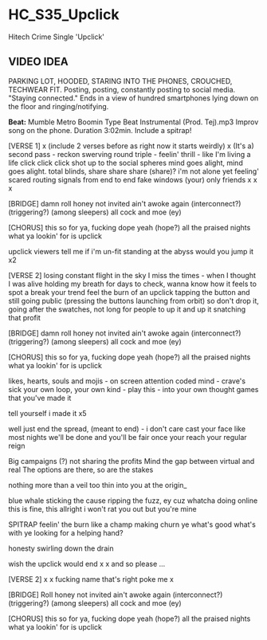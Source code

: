 # HC_S35_Upclick

Hitech Crime Single 'Upclick'

## VIDEO IDEA

PARKING LOT, HOODED, STARING INTO THE PHONES, CROUCHED, TECHWEAR FIT.
Posting, posting, constantly posting to social media. "Staying connected."
Ends in a view of hundred smartphones lying down on the floor and ringing/notifying.

**Beat:** Mumble  Metro Boomin Type Beat Instrumental (Prod. Tej).mp3
Improv song on the phone. Duration 3:02min.
Include a spitrap!

[VERSE 1]
x (include 2 verses before as right now it starts weirdly)
x
(It's a) second pass - reckon swerving round triple -
feelin' thrill - like I'm living a life
click click click shot up to the social spheres
mind goes alight, mind goes alight.
total blinds, share share share (share)?
i'm not alone yet feeling' scared
routing signals from end to end
fake windows (your) only friends 
x
x
x

[BRIDGE]
damn roll honey
not invited ain't
awoke again (interconnect?)(triggering?) (among sleepers) all
cock and moe (ey)

[CHORUS]
this so for ya, 
fucking dope yeah (hope?)
all the praised nights
what ya lookin' for is
upclick

upclick
viewers tell me if i'm un-fit
standing at the abyss
would you jump it x2

[VERSE 2]
losing constant flight in the sky 
I miss the times - when I thought I was alive
holding my breath for days to check, wanna
know how it feels to spot a break your trend
feel the burn of an upclick
tapping the button and still going public (pressing the buttons launching from orbit)
so don't drop it, going after the swatches, 
not long for people to  up it and up it
snatching that profit

[BRIDGE]
damn roll honey
not invited ain't
awoke again (interconnect?)(triggering?) (among sleepers) all
cock and moe (ey)

[CHORUS]
this so for ya, 
fucking dope yeah (hope?)
all the praised nights
what ya lookin' for is
upclick

likes, hearts, souls and mojis - on screen
attention coded mind - crave's sick 
your own loop, your own kind - play this -
into your own thought games that you've made it

tell yourself
i made it x5

well just end the spread, (meant to end) - i don't care
cast your face like most nights
we'll be done and you'll be fair
once your reach your regular  reign 

Big campaigns (?) not sharing the profits
Mind the gap between virtual and real
The options are there, so are the stakes
 
nothing more than a veil too thin
into you at the origin_



blue whale sticking the cause
ripping the fuzz, ey cuz
whatcha doing online
this is fine, this allright
i won't rat you out but you're mine

SPITRAP
feelin' the burn like a champ
making churn ye
what's good what's with ye
looking for a helping hand?



honesty swirling down the drain

wish the upclick would end
x
x
and so please
...

[VERSE 2]
x
x
fucking name
that's right poke me
x



[BRIDGE]
Roll honey
not invited ain't
awoke again (interconnect?)(triggering?) (among sleepers) all
cock and moe (ey)

[CHORUS]
this so for ya, 
fucking dope yeah (hope?)
all the praised nights
what ya lookin' for is
upclick
